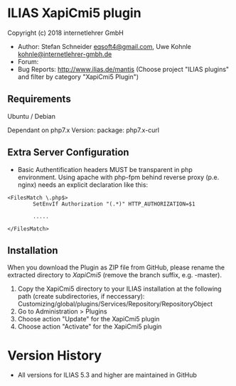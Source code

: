 ILIAS XapiCmi5 plugin
=============================

Copyright (c) 2018 internetlehrer GmbH

- Author:  Stefan Schneider <eqsoft4@gmail.com>, Uwe Kohnle <kohnle@internetlehrer-gmbh.de>
- Forum: 
- Bug Reports: http://www.ilias.de/mantis (Choose project "ILIAS plugins" and filter by category "XapiCmi5 Plugin")


Requirements
------------

Ubuntu / Debian 

Dependant on php7.x Version:
package: php7.x-curl

Extra Server Configuration
--------------------------

- Basic Authentification headers MUST be transparent in php environment. Using apache with php-fpm behind reverse proxy (p.e. nginx) needs an explicit declaration like this:

```
<FilesMatch \.php$>
		SetEnvIf Authorization "(.*)" HTTP_AUTHORIZATION=$1
        
        .....
        
</FilesMatch>
```


Installation
------------

When you download the Plugin as ZIP file from GitHub, please rename the extracted directory to *XapiCmi5*
(remove the branch suffix, e.g. -master).

1. Copy the XapiCmi5 directory to your ILIAS installation at the following path
(create subdirectories, if neccessary): Customizing/global/plugins/Services/Repository/RepositoryObject
2. Go to Administration > Plugins
3. Choose action  "Update" for the XapiCmi5 plugin
4. Choose action  "Activate" for the XapiCmi5 plugin


Version History
===============

* All versions for ILIAS 5.3 and higher are maintained in GitHub

